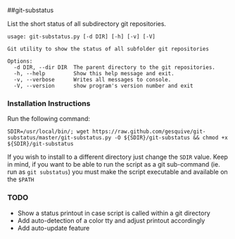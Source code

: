 ##git-substatus

List the short status of all subdirectory git repositories.

```
usage: git-substatus.py [-d DIR] [-h] [-v] [-V]

Git utility to show the status of all subfolder git repositories

Options:
  -d DIR, --dir DIR  The parent directory to the git repositories.
  -h, --help         Show this help message and exit.
  -v, --verbose      Writes all messages to console.
  -V, --version      show program's version number and exit
  ```

### Installation Instructions

Run the following command:
```
SDIR=/usr/local/bin/; wget https://raw.github.com/gesquive/git-substatus/master/git-substatus.py -O ${SDIR}/git-substatus && chmod +x ${SDIR}/git-substatus
```

If you wish to install to a different directory just change the `SDIR` value.
Keep in mind, if you want to be able to run the script as a git sub-command (ie. run as `git substatus`) you must make the script executable and available on the `$PATH`

### TODO
 - Show a status printout in case script is called within a git directory
 - Add auto-detection of a color tty and adjust printout accordingly
 - Add auto-update feature